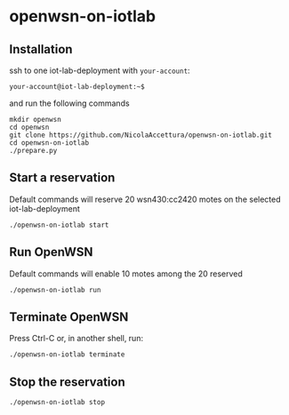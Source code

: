 # openwsn-on-iotlab

Installation
------------

ssh to one iot-lab-deployment with `your-account`:

```
your-account@iot-lab-deployment:~$
```

and run the following commands

```
mkdir openwsn
cd openwsn
git clone https://github.com/NicolaAccettura/openwsn-on-iotlab.git
cd openwsn-on-iotlab
./prepare.py
```

Start a reservation
-------------------

Default commands will reserve 20 wsn430:cc2420 motes on the selected iot-lab-deployment

```
./openwsn-on-iotlab start
```

Run OpenWSN
-----------

Default commands will enable 10 motes among the 20 reserved

```
./openwsn-on-iotlab run
```

Terminate OpenWSN
-----------------

Press Ctrl-C or, in another shell, run:

```
./openwsn-on-iotlab terminate
```

Stop the reservation
--------------------

```
./openwsn-on-iotlab stop
```
